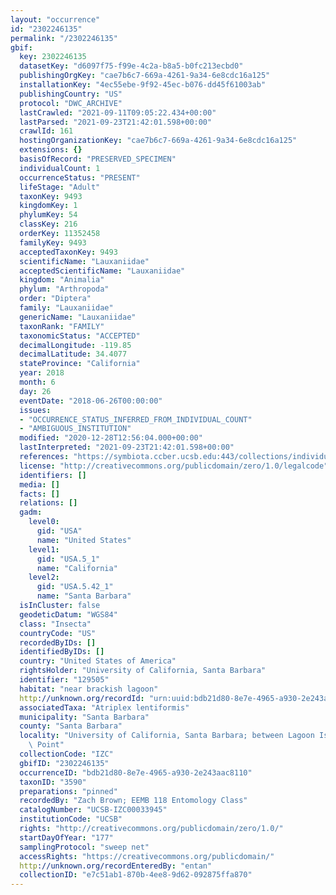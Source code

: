 ```yaml
---
layout: "occurrence"
id: "2302246135"
permalink: "/2302246135"
gbif:
  key: 2302246135
  datasetKey: "d6097f75-f99e-4c2a-b8a5-b0fc213ecbd0"
  publishingOrgKey: "cae7b6c7-669a-4261-9a34-6e8cdc16a125"
  installationKey: "4ec55ebe-9f92-45ec-b076-dd45f61003ab"
  publishingCountry: "US"
  protocol: "DWC_ARCHIVE"
  lastCrawled: "2021-09-11T09:05:22.434+00:00"
  lastParsed: "2021-09-23T21:42:01.598+00:00"
  crawlId: 161
  hostingOrganizationKey: "cae7b6c7-669a-4261-9a34-6e8cdc16a125"
  extensions: {}
  basisOfRecord: "PRESERVED_SPECIMEN"
  individualCount: 1
  occurrenceStatus: "PRESENT"
  lifeStage: "Adult"
  taxonKey: 9493
  kingdomKey: 1
  phylumKey: 54
  classKey: 216
  orderKey: 11352458
  familyKey: 9493
  acceptedTaxonKey: 9493
  scientificName: "Lauxaniidae"
  acceptedScientificName: "Lauxaniidae"
  kingdom: "Animalia"
  phylum: "Arthropoda"
  order: "Diptera"
  family: "Lauxaniidae"
  genericName: "Lauxaniidae"
  taxonRank: "FAMILY"
  taxonomicStatus: "ACCEPTED"
  decimalLongitude: -119.85
  decimalLatitude: 34.4077
  stateProvince: "California"
  year: 2018
  month: 6
  day: 26
  eventDate: "2018-06-26T00:00:00"
  issues:
  - "OCCURRENCE_STATUS_INFERRED_FROM_INDIVIDUAL_COUNT"
  - "AMBIGUOUS_INSTITUTION"
  modified: "2020-12-28T12:56:04.000+00:00"
  lastInterpreted: "2021-09-23T21:42:01.598+00:00"
  references: "https://symbiota.ccber.ucsb.edu:443/collections/individual/index.php?occid=129505"
  license: "http://creativecommons.org/publicdomain/zero/1.0/legalcode"
  identifiers: []
  media: []
  facts: []
  relations: []
  gadm:
    level0:
      gid: "USA"
      name: "United States"
    level1:
      gid: "USA.5_1"
      name: "California"
    level2:
      gid: "USA.5.42_1"
      name: "Santa Barbara"
  isInCluster: false
  geodeticDatum: "WGS84"
  class: "Insecta"
  countryCode: "US"
  recordedByIDs: []
  identifiedByIDs: []
  country: "United States of America"
  rightsHolder: "University of California, Santa Barbara"
  identifier: "129505"
  habitat: "near brackish lagoon"
  http://unknown.org/recordId: "urn:uuid:bdb21d80-8e7e-4965-a930-2e243aac8110"
  associatedTaxa: "Atriplex lentiformis"
  municipality: "Santa Barbara"
  county: "Santa Barbara"
  locality: "University of California, Santa Barbara; between Lagoon Island and Campus\
    \ Point"
  collectionCode: "IZC"
  gbifID: "2302246135"
  occurrenceID: "bdb21d80-8e7e-4965-a930-2e243aac8110"
  taxonID: "3590"
  preparations: "pinned"
  recordedBy: "Zach Brown; EEMB 118 Entomology Class"
  catalogNumber: "UCSB-IZC00033945"
  institutionCode: "UCSB"
  rights: "http://creativecommons.org/publicdomain/zero/1.0/"
  startDayOfYear: "177"
  samplingProtocol: "sweep net"
  accessRights: "https://creativecommons.org/publicdomain/"
  http://unknown.org/recordEnteredBy: "entan"
  collectionID: "e7c51ab1-870b-4ee8-9d62-092875ffa870"
---
```

